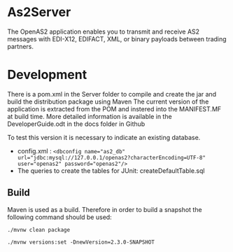 # As2Server
The OpenAS2 application enables you to transmit and receive AS2 messages with EDI-X12, EDIFACT, XML, or binary payloads between trading partners.

# Development
There is a pom.xml in the Server folder to compile and create the jar and build the distribution package using Maven
The current version of the application is extracted from the POM and instered into the MANIFEST.MF at build time.
More detailed information is available in the DeveloperGuide.odt in the docs folder in Github

To test this version it is necessary to indicate an existing database.
* config.xml : `<dbconfig name="as2_db" url="jdbc:mysql://127.0.0.1/openas2?characterEncoding=UTF-8" user="openas2" password="openas2"/>`
* The queries to create the tables for JUnit: createDefaultTable.sql

## Build

Maven is used as a build. Therefore in order to build a snapshot the following command should be used:

`./mvnw clean package`


`./mvnw versions:set -DnewVersion=2.3.0-SNAPSHOT`
